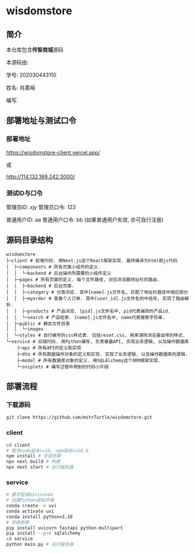# wisdomstore

## 简介

本仓库包含**传智商城**源码

本源码由:

学号: 202030443110

姓名: 肖嘉裕

编写.

## 部署地址与测试口令

### 部署地址

https://wisdomstore-client.vercel.app/

或

http://114.132.189.242:3000/

### 测试ID与口令

管理员ID: xjy
管理员口令: 123

普通用户ID: aa
普通用户口令: bb
(如果普通用户失效, 亦可自行注册)

## 源码目录结构

```
wisdomstore
├─client # 前端代码. 用Next.js这个React框架实现. 最终编译为html和js代码
│  ├─components # 所有页面小组件的定义.
│  │  └─backend # 后台操作所需要的小组件定义
│  ├─pages # 所有页面的定义. 每个文件路径, 对应浏览器地址栏的路由.
│  │  ├─backend # 后台页面.
│  │  ├─category # 分类浏览. 其中[name].js文件名, 匹配了地址栏路径中相应部分
│  │  ├─myorder # 查看个人订单. 其中[user_id].js文件名的中括号, 实现了路由解析.
│  │  ├─products # 产品浏览. [pid].js文件名中, pid代表捕获的产品id.
│  │  └─search # 产品检索. [name].js文件名中, name代表搜索字符串.
│  ├─public # 静态文件目录
│  │  └─images
│  └─styles # 自行编写的css样式表. 包括reset.css, 用来清除浏览器自带的样式.
└─service # 后端代码. 用Python编写, 负责暴露API, 实现业务逻辑, 以及操作数据库
    ├─api # 所有API的定义和实现
    ├─dto # 所有数据操作对象的定义和实现. 实现了业务逻辑, 以及操作数据库的逻辑.
    ├─model # 所有数据库对象的定义. 用SQLAlchemy这个ORM框架实现.
    └─sniplets # 编写过程中用到的代码小片段
```

## 部署流程

### 下载源码

```bash
git clone https://github.com/mstrTurtle/wisdomstore.git
```

### client

```bash
cd client
# 要求node版本>=16, npm版本>=16.9
npm install # 安装依赖
npx next build # 构建
npx next start # 运行服务器
```

### service

```bash
# 要求安装miniconda
# 创建Python虚拟环境
conda create -n uvi
conda activate uvi
conda install python=3.10
# 安装依赖
pip install uvicorn fastapi python-multipart
pip install --pre sqlalchemy
cd service
python main.py # 运行服务器
```
